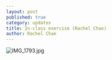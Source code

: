 ```yaml
---
layout: post
published: true
category: updates
title: In-class exercise (Rachel Chae)
author: Rachel Chae
---
```

![IMG_1793.jpg]({{site.baseurl}}/assets/IMG_1793.jpg)


